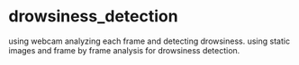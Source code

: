 # drowsiness_detection
using webcam analyzing each frame and detecting drowsiness.
using static images and frame by frame analysis for drowsiness detection.
